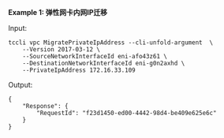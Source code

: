 **Example 1: 弹性网卡内网IP迁移**



Input: 

```
tccli vpc MigratePrivateIpAddress --cli-unfold-argument  \
    --Version 2017-03-12 \
    --SourceNetworkInterfaceId eni-afo43z61 \
    --DestinationNetworkInterfaceId eni-g0n2axhd \
    --PrivateIpAddress 172.16.33.109
```

Output: 
```
{
    "Response": {
        "RequestId": "f23d1450-ed00-4442-98d4-be409e625e6c"
    }
}
```

